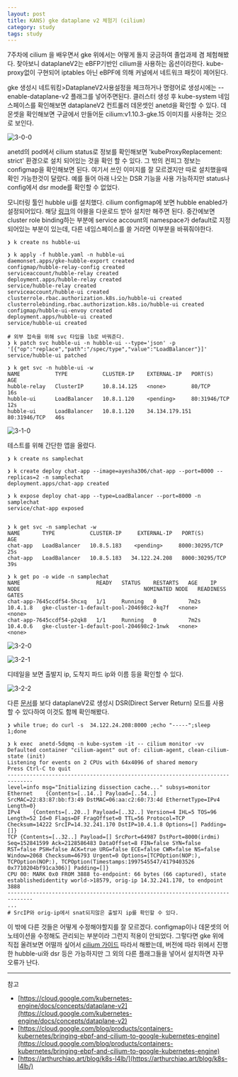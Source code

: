 ```yaml
---
layout: post
title: KANS) gke dataplane v2 체험기 (cilium)
category: study
tags: study
---
```

 
7주차에 cilium 을 배우면서 gke 위에서는 어떻게 돌지 궁금하여 졸업과제 겸 체험해봤다. 
찾아보니 dataplaneV2는 eBFP기반인 cilium을 사용하는 옵션이라한다.
kube-proxy없이 구현되어 iptables 아닌 eBPF에 의해 커널에서 네트워크 패킷이 제어된다.


gke 생성시 네트워킹>DataplaneV2사용설정을 체크하거나 명령어로 생성시에는 --enable-dataplane-v2 플래그를 넣어주면된다.
클러스터 생성 후 kube-system 네임스페이스를 확인해보면 dataplaneV2 컨트롤러 데몬셋인 anetd을 확인할 수 있다. 데몬셋을 확인해보면 구글에서 만들어둔 cilium:v1.10.3-gke.15 이미지를 사용하는 것으로 보인다.

![3-0-0](/assets/img/3-0-0.png)


anetd의 pod에서 cilium status로 정보를 확인해보면 'kubeProxyReplacement: strict' 환경으로 설치 되어있는 것을 확인 할 수 있다. 
그 밖의 컨피그 정보는 configmap을 확인해보면 된다. 여기서 쓰인 이미지를 잘 모르겠지만 따로 설치했을때 확인 가능한것이 달랐다. 예를 들어 아래 나오는 DSR 기능을 사용 가능하지만 status나 config에서 dsr mode를 확인할 수 없었다. 


모니터링 툴인 hubble ui를 설치했다. cilium configmap에 보면 hubble enabled가 설정되어있다. 
해당 [링크](https://github.com/rueian/gke-hubble-export/blob/master/example.yaml)의 야믈을 다운로드 받아 설치만 해주면 된다.
중간에보면 cluster role binding하는 부분에 service account의 namespace가 default로 지정되어있는 부분이 있는데, 다른 네임스페이스를 쓸 거라면 이부분을 바꿔줘야한다.

```
❯ k create ns hubble-ui

❯ k apply -f hubble.yaml -n hubble-ui
daemonset.apps/gke-hubble-export created
configmap/hubble-relay-config created
serviceaccount/hubble-relay created
deployment.apps/hubble-relay created
service/hubble-relay created
serviceaccount/hubble-ui created
clusterrole.rbac.authorization.k8s.io/hubble-ui created
clusterrolebinding.rbac.authorization.k8s.io/hubble-ui created
configmap/hubble-ui-envoy created
deployment.apps/hubble-ui created
service/hubble-ui created

# 외부 접속을 위해 svc 타입을 lb로 바꿔준다.
❯ k patch svc hubble-ui -n hubble-ui --type='json' -p '[{"op":"replace","path":"/spec/type","value":"LoadBalancer"}]'
service/hubble-ui patched

❯ k get svc -n hubble-ui -w
NAME           TYPE           CLUSTER-IP    EXTERNAL-IP   PORT(S)        AGE
hubble-relay   ClusterIP      10.8.14.125   <none>        80/TCP         16s
hubble-ui      LoadBalancer   10.8.1.120    <pending>     80:31946/TCP   12s
hubble-ui      LoadBalancer   10.8.1.120    34.134.179.151   80:31946/TCP   46s
```

![3-1-0](/assets/img/3-1-0.png)


테스트를 위해 간단한 앱을 올렸다.

```
❯ k create ns samplechat

❯ k create deploy chat-app --image=ayesha306/chat-app --port=8000 --replicas=2 -n samplechat
deployment.apps/chat-app created

❯ k expose deploy chat-app --type=LoadBalancer --port=8000 -n samplechat
service/chat-app exposed


❯ k get svc -n samplechat -w
NAME       TYPE           CLUSTER-IP     EXTERNAL-IP   PORT(S)          AGE
chat-app   LoadBalancer   10.8.5.183    <pending>     8000:30295/TCP   25s
chat-app   LoadBalancer   10.8.5.183   34.122.24.208   8000:30295/TCP   39s

❯ k get po -o wide -n samplechat
NAME                        READY   STATUS    RESTARTS   AGE    IP         NODE                                       NOMINATED NODE   READINESS GATES
chat-app-7645ccdf54-5hcxq   1/1     Running   0          7m2s   10.4.1.8   gke-cluster-1-default-pool-204698c2-kq7f   <none>           <none>
chat-app-7645ccdf54-p2qk8   1/1     Running   0          7m2s   10.4.0.6   gke-cluster-1-default-pool-204698c2-1nwk   <none>           <none>
```

![3-2-0](/assets/img/3-2-0.png)

![3-2-1](/assets/img/3-2-1.png)


디테일을 보면 출발지 ip, 도착지 파드 ip와 이름 등을 확인할 수 있다.

![3-2-2](/assets/img/3-2-2.png)



다른 [문서](https://cloud.google.com/blog/products/containers-kubernetes/bringing-ebpf-and-cilium-to-google-kubernetes-engine)를 보다 dataplaneV2로 생성시 DSR(Direct Server Return) 모드를 사용 할 수 있다하여 이것도 함께 확인해봤다. 

```
❯ while true; do curl -s  34.122.24.208:8000 ;echo "-----";sleep 1;done

❯ k exec  anetd-5dqmq -n kube-system -it -- cilium monitor -vv
Defaulted container "cilium-agent" out of: cilium-agent, clean-cilium-state (init)
Listening for events on 2 CPUs with 64x4096 of shared memory
Press Ctrl-C to quit
------------------------------------------------------------------------------
level=info msg="Initializing dissection cache..." subsys=monitor
Ethernet	{Contents=[..14..] Payload=[..54..] SrcMAC=22:83:87:bb:f3:49 DstMAC=06:aa:c2:60:73:4d EthernetType=IPv4 Length=0}
IPv4	{Contents=[..20..] Payload=[..32..] Version=4 IHL=5 TOS=96 Length=52 Id=0 Flags=DF FragOffset=0 TTL=56 Protocol=TCP Checksum=14222 SrcIP=14.32.241.170 DstIP=10.4.1.8 Options=[] Padding=[]}
TCP	{Contents=[..32..] Payload=[] SrcPort=64987 DstPort=8000(irdmi) Seq=152841599 Ack=2128586483 DataOffset=8 FIN=false SYN=false RST=false PSH=false ACK=true URG=false ECE=false CWR=false NS=false Window=2068 Checksum=46793 Urgent=0 Options=[TCPOption(NOP:), TCPOption(NOP:), TCPOption(Timestamps:1997545547/4179403526 0x7710204bf91ca306)] Padding=[]}
CPU 00: MARK 0x0 FROM 3888 to-endpoint: 66 bytes (66 captured), state establishedidentity world->18579, orig-ip 14.32.241.170, to endpoint 3888
------------------------------------------------------------------------------
...
# SrcIP와 orig-ip에서 snat되지않은 출발지 ip를 확인할 수 있다.

```

이 밖에 다른 것들은 어떻게 수정해야할지를 잘 모르겠다. configmap이나 데몬셋의 어노테이션을 수정해도 관리되는 부분이라 그런지 적용이 안되었다. 
그렇다면 gke 위에 직접 올려보면 어떨까 싶어서 [cilium 가이드](https://docs.cilium.io/en/v1.11/gettingstarted/k8s-install-helm/) 따라서 해봤는데, 버전에 따라 위에서 진행한 hubble-ui와 dsr 등은 가능하지만 그 외의 다른 플래그들을 넣어서 설치하면 자꾸 오류가 난다.



---
참고
- [https://cloud.google.com/kubernetes-engine/docs/concepts/dataplane-v2](https://cloud.google.com/kubernetes-engine/docs/concepts/dataplane-v2)
- [https://cloud.google.com/blog/products/containers-kubernetes/bringing-ebpf-and-cilium-to-google-kubernetes-engine](https://cloud.google.com/blog/products/containers-kubernetes/bringing-ebpf-and-cilium-to-google-kubernetes-engine)
- [https://arthurchiao.art/blog/k8s-l4lb/](https://arthurchiao.art/blog/k8s-l4lb/)
